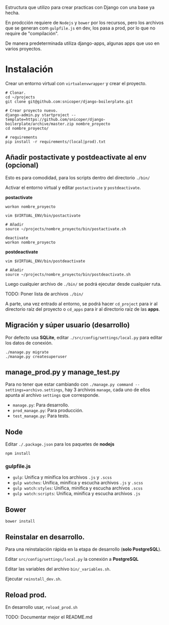 Estructura que utilizo para crear practicas con Django con una base ya hecha.

En prodcción requiere de `Nodejs` y `bower` por los recursos, pero los archivos que se generan
com `gulpfile.js` en dev, los pasa a prod, por lo que no require de "compilación".

De manera predeterminada utiliza django-apps, algunas apps que uso en varios proyectos.

# Instalación

Crear un entorno virtual con ``virtualenvwrapper`` y crear el proyecto.

    # Clonar.
    cd ~/projects
    git clone git@github.com:snicoper/django-boilerplate.git

    # Crear proyecto nuevo.
    django-admin.py startproject --template=https://github.com/snicoper/django-boilerplate/archive/master.zip nombre_proyecto
    cd nombre_proyecto/

    # requirements
    pip install -r requirements/(local|prod).txt

## Añadir postactivate y postdeactivate al env (opcional)

Esto es para comodidad, para los scripts dentro del directorio ``./bin/``

Activar el entorno virtual y editar ``postactivate`` y ``postdeactivate``.

**postactivate**

    workon nombre_proyecto

    vim $VIRTUAL_ENV/bin/postactivate

    # Añadir
    source ~/projects/nombre_proyecto/bin/postactivate.sh

    deactivate
    workon nombre_proyecto

**postdeactivate**

    vim $VIRTUAL_ENV/bin/postdeactivate

    # Añadir
    source ~/projects/nombre_proyecto/bin/postdeactivate.sh

Luego cualquier archivo de ``./bin/`` se podrá ejecutar desde cualquier ruta.

TODO: Poner lista de archivos ``./bin/``

A parte, una vez entrado al entorno, se podrá hacer ``cd_project`` para ir al directorio raíz del
proyecto o ``cd_apps`` para ir al directorio raíz de las **apps**.

## Migración y súper usuario (desarrollo)

Por defecto usa **SQLite**, editar ``./src/config/settings/local.py`` para editar los datos de conexión.

    ./manage.py migrate
    ./manage.py createsuperuser

## manage_prod.py y manage_test.py

Para no tener que estar cambiando con ``./manage.py command --settings=archivo.settings``, hay 3
archivos ``manage``, cada uno de ellos apunta al archivo ``settings`` que corresponde.

* ``manage.py``: Para desarrollo.
* ``prod_manage.py``: Para producción.
* ``test_manage.py``: Para tests.

## Node

Editar ``./.package.json`` para los paquetes de **nodejs**

    npm install

### gulpfile.js

* ``gulp``: Unifica y minifica los archivos ``.js`` y ``.scss``
* ``gulp watches``: Unifica, minifica y escucha archivos ``.js`` y ``.scss``
* ``gulp watch:styles``: Unifica, minifica y escucha archivos ``.scss``
* ``gulp watch:scripts``: Unifica, minifica y escucha archivos ``.js``

## Bower

    bower install

## Reinstalar en desarrollo.

Para una reinstalación rápida en la etapa de desarrollo (**solo PostgreSQL**).

Editar ``src/config/settings/local.py`` la conexión a **PostgreSQL**

Editar las variables del archivo ``bin/_variables.sh``.

Ejecutar ``reinstall_dev.sh``.

## Reload prod.

En desarrollo usar, ``reload_prod.sh``

TODO: Documentar mejor el README.md
